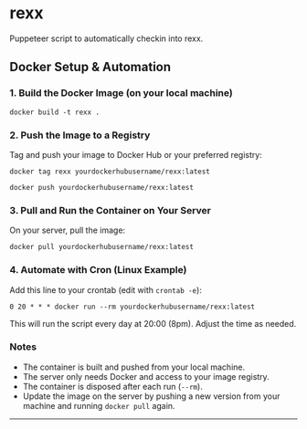 # rexx
Puppeteer script to automatically checkin into rexx.

## Docker Setup & Automation

### 1. Build the Docker Image (on your local machine)

```
docker build -t rexx .
```

### 2. Push the Image to a Registry

Tag and push your image to Docker Hub or your preferred registry:

```
docker tag rexx yourdockerhubusername/rexx:latest

docker push yourdockerhubusername/rexx:latest
```

### 3. Pull and Run the Container on Your Server

On your server, pull the image:

```
docker pull yourdockerhubusername/rexx:latest
```

### 4. Automate with Cron (Linux Example)

Add this line to your crontab (edit with `crontab -e`):

```
0 20 * * * docker run --rm yourdockerhubusername/rexx:latest
```

This will run the script every day at 20:00 (8pm). Adjust the time as needed.

### Notes
- The container is built and pushed from your local machine.
- The server only needs Docker and access to your image registry.
- The container is disposed after each run (`--rm`).
- Update the image on the server by pushing a new version from your machine and running `docker pull` again.

---

